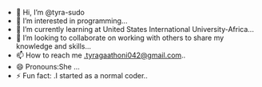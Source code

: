 - 👋 Hi, I’m @tyra-sudo
- 👀 I’m interested in programming...
- 🌱 I’m currently learning at United States International University-Africa...
- 💞️ I’m looking to collaborate on working with others to share my knowledge and skills...
- 📫 How to reach me .tyragaathoni042@gmail.com..
- 😄 Pronouns:She ...
- ⚡ Fun fact: .I started as a normal coder..

<!---
tyra-sudo/tyra-sudo is a ✨ special ✨ repository because its `README.md` (this file) appears on your GitHub profile.
You can click the Preview link to take a look at your changes.
--->
